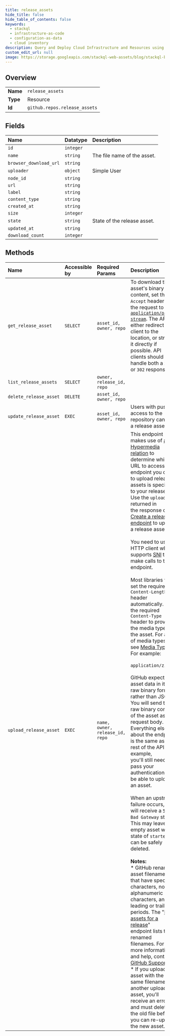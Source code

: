 ```yaml
---
title: release_assets
hide_title: false
hide_table_of_contents: false
keywords:
  - stackql
  - infrastructure-as-code
  - configuration-as-data
  - cloud inventory
description: Query and Deploy Cloud Infrastructure and Resources using SQL
custom_edit_url: null
image: https://storage.googleapis.com/stackql-web-assets/blog/stackql-blog-post-featured-image.png
---
```

  
    

## Overview
<table><tbody>
<tr><td><b>Name</b></td><td><code>release_assets</code></td></tr>
<tr><td><b>Type</b></td><td>Resource</td></tr>
<tr><td><b>Id</b></td><td><code>github.repos.release_assets</code></td></tr>
</tbody></table>

## Fields
| Name | Datatype | Description |
|:-----|:---------|:------------|
| `id` | `integer` |  |
| `name` | `string` | The file name of the asset. |
| `browser_download_url` | `string` |  |
| `uploader` | `object` | Simple User |
| `node_id` | `string` |  |
| `url` | `string` |  |
| `label` | `string` |  |
| `content_type` | `string` |  |
| `created_at` | `string` |  |
| `size` | `integer` |  |
| `state` | `string` | State of the release asset. |
| `updated_at` | `string` |  |
| `download_count` | `integer` |  |
## Methods
| Name | Accessible by | Required Params | Description |
|:-----|:--------------|:----------------|:------------|
| `get_release_asset` | `SELECT` | `asset_id, owner, repo` | To download the asset's binary content, set the `Accept` header of the request to [`application/octet-stream`](https://docs.github.com/rest/overview/media-types). The API will either redirect the client to the location, or stream it directly if possible. API clients should handle both a `200` or `302` response. |
| `list_release_assets` | `SELECT` | `owner, release_id, repo` |  |
| `delete_release_asset` | `DELETE` | `asset_id, owner, repo` |  |
| `update_release_asset` | `EXEC` | `asset_id, owner, repo` | Users with push access to the repository can edit a release asset. |
| `upload_release_asset` | `EXEC` | `name, owner, release_id, repo` | This endpoint makes use of [a Hypermedia relation](https://docs.github.com/rest/overview/resources-in-the-rest-api#hypermedia) to determine which URL to access. The endpoint you call to upload release assets is specific to your release. Use the `upload_url` returned in<br />the response of the [Create a release endpoint](https://docs.github.com/rest/reference/repos#create-a-release) to upload a release asset.<br /><br />You need to use an HTTP client which supports [SNI](http://en.wikipedia.org/wiki/Server_Name_Indication) to make calls to this endpoint.<br /><br />Most libraries will set the required `Content-Length` header automatically. Use the required `Content-Type` header to provide the media type of the asset. For a list of media types, see [Media Types](https://www.iana.org/assignments/media-types/media-types.xhtml). For example: <br /><br />`application/zip`<br /><br />GitHub expects the asset data in its raw binary form, rather than JSON. You will send the raw binary content of the asset as the request body. Everything else about the endpoint is the same as the rest of the API. For example,<br />you'll still need to pass your authentication to be able to upload an asset.<br /><br />When an upstream failure occurs, you will receive a `502 Bad Gateway` status. This may leave an empty asset with a state of `starter`. It can be safely deleted.<br /><br />**Notes:**<br />*   GitHub renames asset filenames that have special characters, non-alphanumeric characters, and leading or trailing periods. The "[List assets for a release](https://docs.github.com/rest/reference/repos#list-assets-for-a-release)"<br />endpoint lists the renamed filenames. For more information and help, contact [GitHub Support](https://support.github.com/contact?tags=dotcom-rest-api).<br />*   If you upload an asset with the same filename as another uploaded asset, you'll receive an error and must delete the old file before you can re-upload the new asset. |
